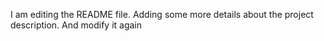 I am editing the README file. Adding some more details about the project description.
And modify it again
